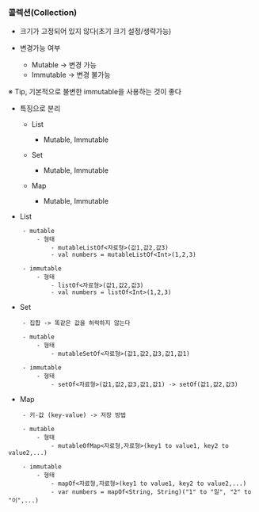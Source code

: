 ### 콜렉션(Collection)

- 크기가 고정되어 있지 않다(초기 크기 설정/생략가능)

- 변경가능 여부
    - Mutable -> 변경 가능
    - Immutable -> 변경 불가능
    
※ Tip, 기본적으로 불변한 immutable을 사용하는 것이 좋다

- 특징으로 분리
    - List
        - Mutable, Immutable  
    
    - Set
        - Mutable, Immutable
    
    - Map
        - Mutable, Immutable
    
* List
```
    - mutable
        - 형태
            - mutableListOf<자료형>(값1,값2,값3)
            - val numbers = mutableListOf<Int>(1,2,3)
   
    - immutable
        - 형태
            - listOf<자료형>(값1,값2,값3)
            - val numbers = listOf<Int>(1,2,3)
```

* Set
```  
    - 집합 -> 똑같은 값을 허락하지 않는다
    
    - mutable
        - 형태
            - mutableSetOf<자료형>(값1,값2,값3,값1,값1)
    
    - immutable
        - 형태
            - setOf<자료형>(값1,값2,값3,값1,값1) -> setOf(값1,값2,값3)
```

* Map
```  
    - 키-값 (key-value) -> 저장 방법
    
    - mutable
        - 형태
            - mutableOfMap<자료형,자료형>(key1 to value1, key2 to value2,...)
    
    - immutable
        - 형태
            - mapOf<자료형,자료형>(key1 to value1, key2 to value2,...)
            - var numbers = mapOf<String, String)("1" to "일", "2" to "이",...)
```
